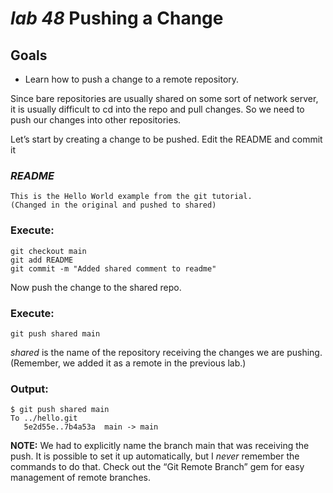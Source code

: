 # *lab 48* Pushing a Change

## Goals

- Learn how to push a change to a remote repository.

Since bare repositories are usually shared on some sort of network
server, it is usually difficult to cd into the repo and pull changes. So
we need to push our changes into other repositories.

Let’s start by creating a change to be pushed. Edit the README and
commit it

### *README*

``` file
This is the Hello World example from the git tutorial.
(Changed in the original and pushed to shared)
```

### **Execute:**

``` instructions
git checkout main
git add README
git commit -m "Added shared comment to readme"
```

Now push the change to the shared repo.

### **Execute:**

``` instructions
git push shared main
```

*shared* is the name of the repository receiving the changes we are
pushing. (Remember, we added it as a remote in the previous lab.)

### **Output:**

``` sample
$ git push shared main
To ../hello.git
   5e2d55e..7b4a53a  main -> main
```

**NOTE:** We had to explicitly name the branch main that was receiving
the push. It is possible to set it up automatically, but I *never*
remember the commands to do that. Check out the “Git Remote Branch” gem
for easy management of remote branches.
